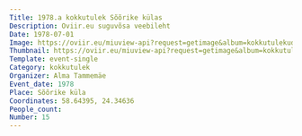 ```yaml
---
Title: 1978.a kokkutulek Sõõrike külas
Description: Oviir.eu suguvõsa veebileht
Date: 1978-07-01
Image: https://oviir.eu/miuview-api?request=getimage&album=kokkutulekud&item=1978-15.-kokkutulek-srike-juuni-1978.a..jpg&size=1200&mode=longest
Thumbnail: https://oviir.eu/miuview-api?request=getimage&album=kokkutulekud&item=1978-15.-kokkutulek-srike-juuni-1978.a..jpg&size=600&mode=square
Template: event-single
Category: kokkutulek
Organizer: Alma Tammemäe
Event_date: 1978
Place: Sõõrike küla
Coordinates: 58.64395, 24.34636
People_count:
Number: 15
---
```

